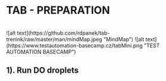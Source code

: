 # TAB - PREPARATION
<br/>
![alt text](https://github.com/rdpanek/tab-trenink/raw/master/man/mindMap.jpeg "MindMap")
![alt text](https://www.testautomation-basecamp.cz/tabMini.png "TEST AUTOMATION BASECAMP")

## 1). Run DO droplets
